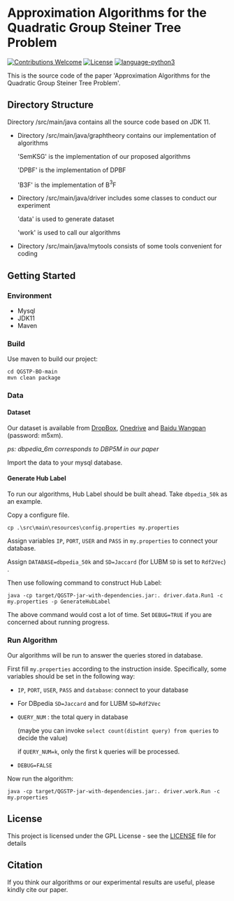 # Approximation Algorithms for the Quadratic Group Steiner Tree Problem
[![Contributions Welcome](https://img.shields.io/badge/Contributions-Welcome-brightgreen.svg?style=flat-square)](https://github.com/nju-websoft/OpenEA/issues)
[![License](https://img.shields.io/badge/License-Apache-lightgrey.svg?style=flat-square)](https://github.com/nju-websoft/OpenEA/blob/master/LICENSE)
[![language-python3](https://img.shields.io/badge/Language-Java-yellow.svg?style=flat-square)](https://www.python.org/)

This is the source code of the paper 'Approximation Algorithms for the
Quadratic Group Steiner Tree Problem'.

## Directory Structure
Directory /src/main/java contains all the source code based on JDK 11.

+ Directory /src/main/java/graphtheory contains our implementation of algorithms

  'SemKSG' is the implementation of our proposed algorithms

  'DPBF' is the implementation of DPBF

  'B3F' is the implementation of B$^3$F

+ Directory /src/main/java/driver includes some classes to conduct our experiment

  'data' is used to generate dataset

  'work' is used to call our algorithms
+ Directory /src/main/java/mytools consists of some tools convenient for coding

## Getting Started

### Environment

+ Mysql
+ JDK11
+ Maven

### Build

Use maven to build our project:

```shell
cd QGSTP-BO-main
mvn clean package
```

### Data

#### Dataset
Our dataset is available from [DropBox](https://www.dropbox.com/sh/025goup8bi2xjim/AAD0lzaUnWiBcBE3c-vQuOHoa?dl=0), [Onedrive](https://1drv.ms/u/s!AhmzTJHXbVtegmZHH0OMfjGrZX2S?e=MUxQfK) and [Baidu Wangpan](https://pan.baidu.com/s/1Iu0Zt2SMWmTsEWZGOV18zg?pwd=m5xm) (password: m5xm).

*ps: dbpedia_6m corresponds to DBP5M in our paper*

Import the data to your mysql database.

#### Generate Hub Label

To run our algorithms, Hub Label should be built ahead. Take `dbpedia_50k` as an example.

Copy a configure file.

```shell
cp .\src\main\resources\config.properties my.properties
```

Assign variables `IP`, `PORT`, `USER` and `PASS` in `my.properties` to connect your database.

Assign `DATABASE=dbpedia_50k` and `SD=Jaccard` (for LUBM `SD` is set to `Rdf2Vec`) .


Then use following command to construct Hub Label:

```shell
java -cp target/QGSTP-jar-with-dependencies.jar:. driver.data.Run1 -c my.properties -p GenerateHubLabel
```


The above command would cost a lot of time. Set `DEBUG=TRUE` if you are concerned about running progress.


### Run Algorithm

Our algorithms will be run to answer the queries stored in database.

First fill `my.properties` according to the instruction inside. Specifically, some variables should be set in the following way:

+ `IP`, `PORT`, `USER`, `PASS` and `database`: connect to your database
+ For DBpedia `SD=Jaccard` and for LUBM `SD=Rdf2Vec`
+ `QUERY_NUM` : the total query in database

  (maybe you can invoke `select count(distint query) from queries` to decide the value)

  if `QUERY_NUM=k`, only the first k queries will be processed.
+ `DEBUG=FALSE`


Now run the algorithm:

```shell
java -cp target/QGSTP-jar-with-dependencies.jar:. driver.work.Run -c my.properties
```

## License
This project is licensed under the GPL License - see the [LICENSE](LICENSE) file for details

## Citation
If you think our algorithms or our experimental results are useful, please kindly cite our paper.